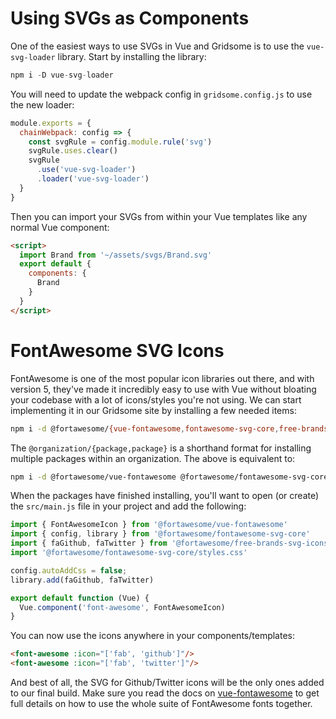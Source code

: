 # Using SVGs as Components
One of the easiest ways to use SVGs in Vue and Gridsome is to use the `vue-svg-loader` library. Start by installing the library:

```js
npm i -D vue-svg-loader
```

You will need to update the webpack config in `gridsome.config.js` to use the new loader:
```js
module.exports = {
  chainWebpack: config => {
    const svgRule = config.module.rule('svg')
    svgRule.uses.clear()
    svgRule
      .use('vue-svg-loader')
      .loader('vue-svg-loader')
  }
}
```

Then you can import your SVGs from within your Vue templates like any normal Vue component:
```html
<script>
  import Brand from '~/assets/svgs/Brand.svg'
  export default {
    components: {
      Brand
    }
  }
</script>
```

# FontAwesome SVG Icons

FontAwesome is one of the most popular icon libraries out there, and with version 5, they've made it incredibly easy to use with Vue without bloating your codebase with a lot of icons/styles you're not using. We can start implementing it in our Gridsome site by installing a few needed items:

```sh
npm i -d @fortawesome/{vue-fontawesome,fontawesome-svg-core,free-brands-svg-icons}
```

The `@organization/{package,package}` is a shorthand format for installing multiple packages within an organization. The above is equivalent to:

```sh
npm i -d @fortawesome/vue-fontawesome @fortawesome/fontawesome-svg-core @fortawesome/free-brands-svg-icons
```

When the packages have finished installing, you'll want to open (or create) the `src/main.js` file in your project and add the following:

```js
import { FontAwesomeIcon } from '@fortawesome/vue-fontawesome'
import { config, library } from '@fortawesome/fontawesome-svg-core'
import { faGithub, faTwitter } from '@fortawesome/free-brands-svg-icons'
import '@fortawesome/fontawesome-svg-core/styles.css'

config.autoAddCss = false;
library.add(faGithub, faTwitter)

export default function (Vue) {
  Vue.component('font-awesome', FontAwesomeIcon)
}
```

You can now use the icons anywhere in your components/templates:

```html
<font-awesome :icon="['fab', 'github']"/>
<font-awesome :icon="['fab', 'twitter']"/>
```

And best of all, the SVG for Github/Twitter icons will be the only ones added to our final build. Make sure you read the docs on [vue-fontawesome](https://github.com/FortAwesome/vue-fontawesome) to get full details on how to use the whole suite of FontAwesome fonts together.
